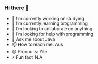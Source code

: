 ### Hi there 👋

- 🔭 I’m currently working on studying
- 🌱 I’m currently learning programming
- 👯 I’m looking to collaborate on anything
- 🤔 I’m looking for help with programming
- 💬 Ask me about Java
- 📫 How to reach me: Aus
- 😄 Pronouns: Yile
- ⚡ Fun fact: N.A

